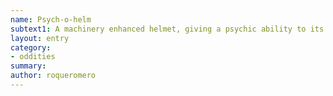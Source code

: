 ```yaml
---
name: Psych-o-helm
subtext1: A machinery enhanced helmet, giving a psychic ability to its user. Random chance of depletion on each use.
layout: entry
category:
- oddities
summary: 
author: roqueromero
---
```


